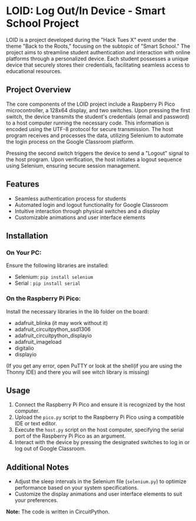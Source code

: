 # LOID: Log Out/In Device - Smart School Project

LOID is a project developed during the "Hack Tues X" event under the theme "Back to the Roots," focusing on the subtopic of "Smart School." The project aims to streamline student authentication and interaction with online platforms through a personalized device. Each student possesses a unique device that securely stores their credentials, facilitating seamless access to educational resources.

## Project Overview

The core components of the LOID project include a Raspberry Pi Pico microcontroller, a 128x64 display, and two switches. Upon pressing the first switch, the device transmits the student's credentials (email and password) to a host computer running the necessary code. This information is encoded using the UTF-8 protocol for secure transmission. The host program receives and processes the data, utilizing Selenium to automate the login process on the Google Classroom platform.

Pressing the second switch triggers the device to send a "Logout" signal to the host program. Upon verification, the host initiates a logout sequence using Selenium, ensuring secure session management.

## Features

- Seamless authentication process for students
- Automated login and logout functionality for Google Classroom
- Intuitive interaction through physical switches and a display
- Customizable animations and user interface elements

## Installation

### On Your PC:

Ensure the following libraries are installed:

- Selenium: `pip install selenium`
- Serial : `pip install serial`

### On the Raspberry Pi Pico:

Install the necessary libraries in the lib folder on the board:

- adafruit_blinka (it may work without it)
- adafruit_circuitpython_ssd1306
- adafruit_circuitpython_displayio
- adafruit_imageload
- digitalio
- displayio

(If you get any error, open PuTTY or look at the shell(if you are using the Thonny IDE) and there you will see witch library is missing)


## Usage

1. Connect the Raspberry Pi Pico and ensure it is recognized by the host computer.
2. Upload the `pico.py` script to the Raspberry Pi Pico using a compatible IDE or text editor.
3. Execute the `host.py` script on the host computer, specifying the serial port of the Raspberry Pi Pico as an argument.
4. Interact with the device by pressing the designated switches to log in or log out of Google Classroom.

## Additional Notes

- Adjust the sleep intervals in the Selenium file (`selenium.py`) to optimize performance based on your system specifications.
- Customize the display animations and user interface elements to suit your preferences.

**Note:** The code is written in CircuitPython.
